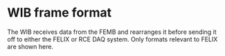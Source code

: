 # WIB frame format
The WIB receives data from the FEMB and rearranges it before sending it off to either the FELIX or RCE DAQ system. Only formats relevant to FELIX are shown here.
